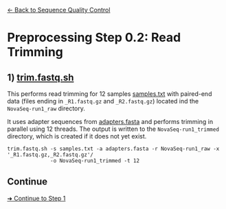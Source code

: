 [← Back to Sequence Quality Control](Step0.1_Sequence_Quality_Control.md)

# Preprocessing Step 0.2: Read Trimming

## 1) [trim.fastq.sh](https://github.com/scrameri/CaptureAl/wiki/trim.fastq.sh)

This performs read trimming for 12 samples [samples.txt](https://raw.githubusercontent.com/scrameri/CaptureAl/master/tutorial/data/samples.txt) with paired-end data (files ending in `_R1.fastq.gz` and `_R2.fastq.gz`) located ind the `NovaSeq-run1_raw` directory.

It uses adapter sequences from [adapters.fasta](https://raw.githubusercontent.com/scrameri/CaptureAl/master/tutorial/data/adapters.fasta) and performs trimming in parallel using 12 threads. The output is written to the `NovaSeq-run1_trimmed` directory, which is created if it does not yet exist.

```
trim.fastq.sh -s samples.txt -a adapters.fasta -r NovaSeq-run1_raw -x '_R1.fastq.gz,_R2.fastq.gz'/
              -o NovaSeq-run1_trimmed -t 12
```

## Continue
[➜ Continue to Step 1](Step1_Read_Mapping.md)
